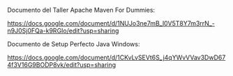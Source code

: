 Documento del Taller Apache Maven For Dummies:

https://docs.google.com/document/d/1NUJo3ne7mB_l0V5T8Y7m3rrN_-n9J0Sj0FQa-k9RGIo/edit?usp=sharing

Documento de Setup Perfecto Java Windows:

https://docs.google.com/document/d/1CKvLvSEVt6S_j4qYWvVVav3DwD674f3V16G9BODP8vk/edit?usp=sharing


